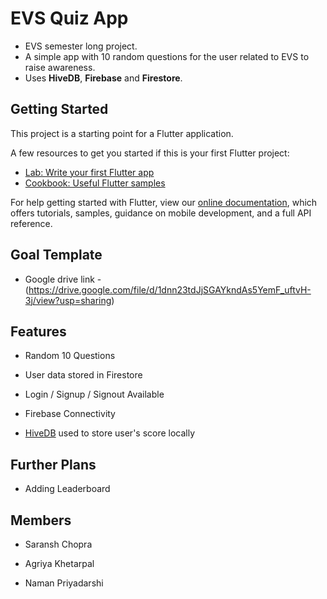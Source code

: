 # EVS Quiz App

- EVS semester long project. 
- A simple app with 10 random questions for the user related to EVS to raise awareness.
- Uses **HiveDB**, **Firebase** and **Firestore**.

## Getting Started

This project is a starting point for a Flutter application.

A few resources to get you started if this is your first Flutter project:

- [Lab: Write your first Flutter app](https://flutter.dev/docs/get-started/codelab)
- [Cookbook: Useful Flutter samples](https://flutter.dev/docs/cookbook)

For help getting started with Flutter, view our
[online documentation](https://flutter.dev/docs), which offers tutorials,
samples, guidance on mobile development, and a full API reference.

## Goal Template

- Google drive link - (https://drive.google.com/file/d/1dnn23tdJjSGAYkndAs5YemF_uftvH-3j/view?usp=sharing)

## Features

- Random 10 Questions

- User data stored in Firestore

- Login / Signup / Signout Available 

- Firebase Connectivity

- [HiveDB](https://github.com/hivedb/hive) used to store user's score locally

## Further Plans

- Adding Leaderboard

## Members

- Saransh Chopra 

- Agriya Khetarpal 

- Naman Priyadarshi

